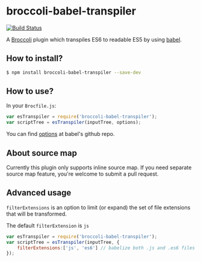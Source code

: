 # broccoli-babel-transpiler

[![Build Status](https://travis-ci.org/babel/broccoli-babel-transpiler.svg?branch=master)](https://travis-ci.org/babel/broccoli-babel-transpiler)

A [Broccoli](https://github.com/broccolijs/broccoli) plugin which
transpiles ES6 to readable ES5 by using [babel](https://github.com/babel/babel).

## How to install?

```sh
$ npm install broccoli-babel-transpiler --save-dev
```

## How to use?

In your `Brocfile.js`:

```js
var esTranspiler = require('broccoli-babel-transpiler');
var scriptTree = esTranspiler(inputTree, options);
```

You can find [options](https://babeljs.io/docs/usage/options) at babel's
github repo.

## About source map

Currently this plugin only supports inline source map. If you need
separate source map feature, you're welcome to submit a pull request.

## Advanced usage

`filterExtensions` is an option to limit (or expand) the set of file extensions that
will be transformed.

The default `filterExtension` is `js`

```js
var esTranspiler = require('broccoli-babel-transpiler');
var scriptTree = esTranspiler(inputTree, {
    filterExtensions:['js', 'es6'] // babelize both .js and .es6 files
});
```
